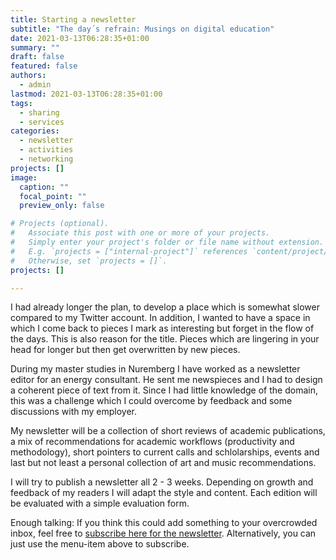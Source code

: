 ```yaml
---
title: Starting a newsletter
subtitle: "The day´s refrain: Musings on digital education"
date: 2021-03-13T06:28:35+01:00
summary: ""
draft: false
featured: false
authors:
  - admin
lastmod: 2021-03-13T06:28:35+01:00
tags:
  - sharing
  - services
categories:
  - newsletter
  - activities
  - networking
projects: []
image:
  caption: ""
  focal_point: ""
  preview_only: false

# Projects (optional).
#   Associate this post with one or more of your projects.
#   Simply enter your project's folder or file name without extension.
#   E.g. `projects = ["internal-project"]` references `content/project/deep-learning/index.md`.
#   Otherwise, set `projects = []`.
projects: []

---
```


I had already longer the plan, to develop a place which is somewhat slower compared to my Twitter account. In addition, I wanted to have a space in which I come back to pieces I mark as interesting but forget in the flow of the days. This is also reason for the title. Pieces which are lingering in your head for longer but then get overwritten by new pieces.

During my master studies in Nuremberg I have worked as a newsletter editor for an energy consultant. He sent me newspieces and I had to design a coherent piece of text from it. Since I had little knowledge of the domain, this was a challenge which I could overcome by feedback and some discussions with my employer.

My newsletter will be a collection of short reviews of academic publications, a mix of recommendations for academic workflows (productivity and methodology), short pointers to current calls and schlolarships, events and last but not least a personal collection of art and music recommendations.

I will try to publish a newsletter all 2 - 3 weeks. Depending on growth and feedback of my readers I will adapt the style and content. Each edition will be evaluated with a simple evaluation form.

Enough talking: If you think this could add something to your overcrowded inbox, feel free to <a href="http://news.kalz.cc">subscribe here for the newsletter</a>. Alternatively, you can just use the menu-item above to subscribe.

<script src="https://utteranc.es/client.js"
        repo="https://github.com/mkalz/mkalz-academic"
        issue-term="pathname"
        theme="github-light"
        crossorigin="anonymous"
        async>
</script>